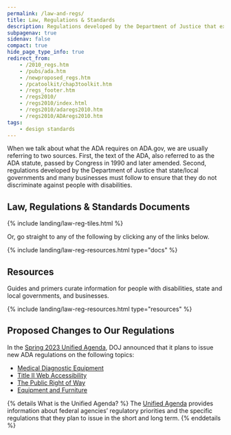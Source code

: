 ```yaml
---
permalink: /law-and-regs/
title: Law, Regulations & Standards
description: Regulations developed by the Department of Justice that explain the rights of people with disabilities and the obligations of those covered by the law.
subpagenav: true
sidenav: false
compact: true
hide_page_type_info: true
redirect_from:
    - /2010_regs.htm
    - /pubs/ada.htm
    - /newproposed_regs.htm
    - /pcatoolkit/chap3toolkit.htm
    - /regs_footer.htm
    - /regs2010/
    - /regs2010/index.html
    - /regs2010/adaregs2010.htm
    - /regs2010/ADAregs2010.htm
tags:
    - design standards
---
```


When we talk about what the ADA requires on ADA.gov, we are usually referring to two sources. First, the text of the ADA, also referred to as the ADA statute, passed by Congress in 1990 and later amended. Second, regulations developed by the Department of Justice that state/local governments and many businesses must follow to ensure that they do not discriminate against people with disabilities.

## Law, Regulations & Standards Documents

{% include landing/law-reg-tiles.html %}

Or, go straight to any of the following by clicking any of the links below.

{% include landing/law-reg-resources.html type="docs" %}

## Resources

Guides and primers curate information for people with disabilities, state and local governments, and businesses.

{% include landing/law-reg-resources.html type="resources" %}

## Proposed Changes to Our Regulations

In the [Spring 2023 Unified Agenda](https://www.reginfo.gov/public/do/eAgendaMain), DOJ announced that it plans to issue new ADA regulations on the following topics:

- [Medical Diagnostic Equipment](https://www.reginfo.gov/public/do/eAgendaViewRule?pubId=202304&RIN=1190-AA78)
- [Title II Web Accessibility](https://www.reginfo.gov/public/do/eAgendaViewRule?pubId=202304&RIN=1190-AA79)
- [The Public Right of Way](https://www.reginfo.gov/public/do/eAgendaViewRule?pubId=202304&RIN=1190-AA77)
- [Equipment and Furniture](https://www.reginfo.gov/public/do/eAgendaViewRule?pubId=202304&RIN=1190-AA76)

{% details What is the Unified Agenda? %}
The [Unified Agenda](https://www.reginfo.gov/public/jsp/eAgenda/UA_About.myjsp) provides information about federal agencies’ regulatory priorities and the specific regulations that they plan to issue in the short and long term.
{% enddetails %}